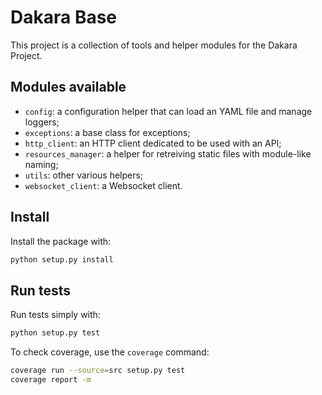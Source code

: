 # Dakara Base

This project is a collection of tools and helper modules for the Dakara Project.

## Modules available

* `config`: a configuration helper that can load an YAML file and manage loggers;
* `exceptions`: a base class for exceptions;
* `http_client`: an HTTP client dedicated to be used with an API;
* `resources_manager`: a helper for retreiving static files with module-like naming;
* `utils`: other various helpers;
* `websocket_client`: a Websocket client.

## Install

Install the package with:

```sh
python setup.py install
```

## Run tests

Run tests simply with:

```sh
python setup.py test
```

To check coverage, use the `coverage` command:

```sh
coverage run --source=src setup.py test
coverage report -m
```
